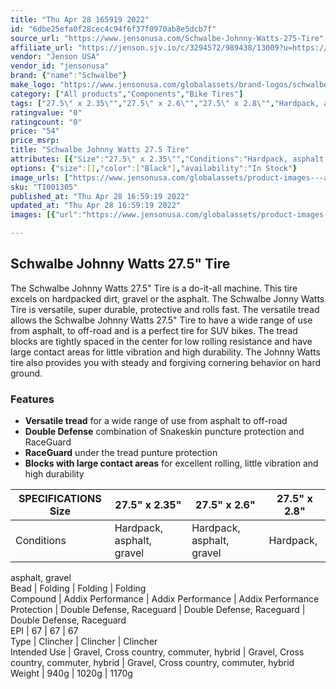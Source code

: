 ```yaml
---
title: "Thu Apr 28 165919 2022"
id: "6dbe25efa0f28cec4c94f6f37f0970ab8e5dcb7f"
source_url: "https://www.jensonusa.com/Schwalbe-Johnny-Watts-275-Tire"
affiliate_url: "https://jenson.sjv.io/c/3294572/989438/13009?u=https://www.jensonusa.com/Schwalbe-Johnny-Watts-275-Tire"
vendor: "Jenson USA"
vendor_id: "jensonusa"
brand: {"name":"Schwalbe"}
make_logo: "https://www.jensonusa.com/globalassets/brand-logos/schwalbe.jpg"
category: ["All products","Components","Bike Tires"]
tags: ["27.5\" x 2.35\"","27.5\" x 2.6\"","27.5\" x 2.8\"","Hardpack, asphalt, gravel","Hardpack, asphalt, gravel","Hardpack, asphalt, gravel","Folding","Folding","Folding","Addix Performance","Addix Performance","Addix Performance","Double Defense, Raceguard","Double Defense, Raceguard","Double Defense, Raceguard","67","67","67","Clincher","Clincher","Clincher","Gravel, Cross country, commuter, hybrid","Gravel, Cross country, commuter, hybrid","Gravel, Cross country, commuter, hybrid","940g","1020g","1170g"]
ratingvalue: "0"
ratingcount: "0"
price: "54"
price_msrp: 
title: "Schwalbe Johnny Watts 27.5 Tire"
attributes: [{"Size":"27.5\" x 2.35\"","Conditions":"Hardpack, asphalt, gravel","Bead":"Folding","Compound":"Addix Performance","Protection":"Double Defense, Raceguard","EPI":"67","Type":"Clincher","Intended Use":"Gravel, Cross country, commuter, hybrid","Weight":"940g"}]
options: {"size":[],"color":["Black"],"availability":"In Stock"}
image_urls: ["https://www.jensonusa.com/globalassets/product-images---all-assets/schwalbe-2021/ti001305-black.jpg","https://www.jensonusa.com/globalassets/product-images---all-assets/schwalbe-2021/ti001305_1-black.jpg"]
sku: "TI001305"
published_at: "Thu Apr 28 16:59:19 2022"
updated_at: "Thu Apr 28 16:59:19 2022"
images: [{"url":"https://www.jensonusa.com/globalassets/product-images---all-assets/schwalbe-2021/ti001305-black.jpg","path":"full/b030b6e3b2995e09dba9f8710a8cf6cb6ec2c0d2.jpg","checksum":"b5370fa82166d8930d88ec2c00a5faa8","status":"downloaded"},{"url":"https://www.jensonusa.com/globalassets/product-images---all-assets/schwalbe-2021/ti001305_1-black.jpg","path":"full/991b420a4f5725668aad8778d4ccd8fc7d5b5c8e.jpg","checksum":"29a013ee5323e7fdf7344020efa86fbc","status":"downloaded"}]

---
```

## Schwalbe Johnny Watts 27.5" Tire

The Schwalbe Johnny Watts 27.5" Tire is a do-it-all machine. This tire excels
on hardpacked dirt, gravel or the asphalt. The Schwalbe Jonny Watts Tire is
versatile, super durable, protective and rolls fast. The versatile tread
allows the Schwalbe Johnny Watts 27.5" Tire to have a wide range of use from
asphalt, to off-road and is a perfect tire for SUV bikes. The tread blocks are
tightly spaced in the center for low rolling resistance and have large contact
areas for little vibration and high durability. The Johnny Watts tire also
provides you with steady and forgiving cornering behavior on hard ground.

### Features

  * **Versatile tread** for a wide range of use from asphalt to off-road
  * **Double Defense** combination of Snakeskin puncture protection and RaceGuard
  * **RaceGuard** under the tread punture protection
  * **Blocks with large contact areas** for excellent rolling, little vibration and high durability

SPECIFICATIONS Size | 27.5" x 2.35" | 27.5" x 2.6" | 27.5" x 2.8"  
---|---|---|---  
Conditions | Hardpack, asphalt, gravel | Hardpack, asphalt, gravel | Hardpack,
asphalt, gravel  
Bead | Folding | Folding | Folding  
Compound | Addix Performance | Addix Performance | Addix Performance  
Protection | Double Defense, Raceguard | Double Defense, Raceguard | Double
Defense, Raceguard  
EPI | 67 | 67 | 67  
Type | Clincher | Clincher | Clincher  
Intended Use | Gravel, Cross country, commuter, hybrid | Gravel, Cross
country, commuter, hybrid | Gravel, Cross country, commuter, hybrid  
Weight | 940g | 1020g | 1170g

